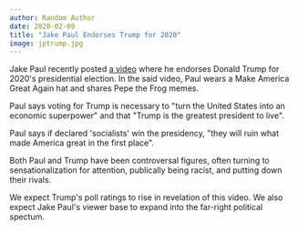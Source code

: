 ```yaml
---
author: Random Author
date: 2020-02-09
title: "Jake Paul Endorses Trump for 2020"
image: jptrump.jpg
---
```


Jake Paul recently posted [a video](https://www.youtube.com/watch?v=5tE5YUxzDYE)
where he endorses Donald Trump for 2020's presidential election. In the said
video, Paul wears a Make America Great Again hat and shares Pepe the Frog memes.

Paul says voting for Trump is necessary to "turn the United States into an
economic superpower" and that "Trump is the greatest president to live".

Paul says if declared 'socialists' win the presidency, "they will ruin what
made America great in the first place".

Both Paul and Trump have been controversal figures, often turning to
sensationalization for attention, publically being racist, and putting down
their rivals.

We expect Trump's poll ratings to rise in revelation of this video. We also
expect Jake Paul's viewer base to expand into the far-right political spectum.
